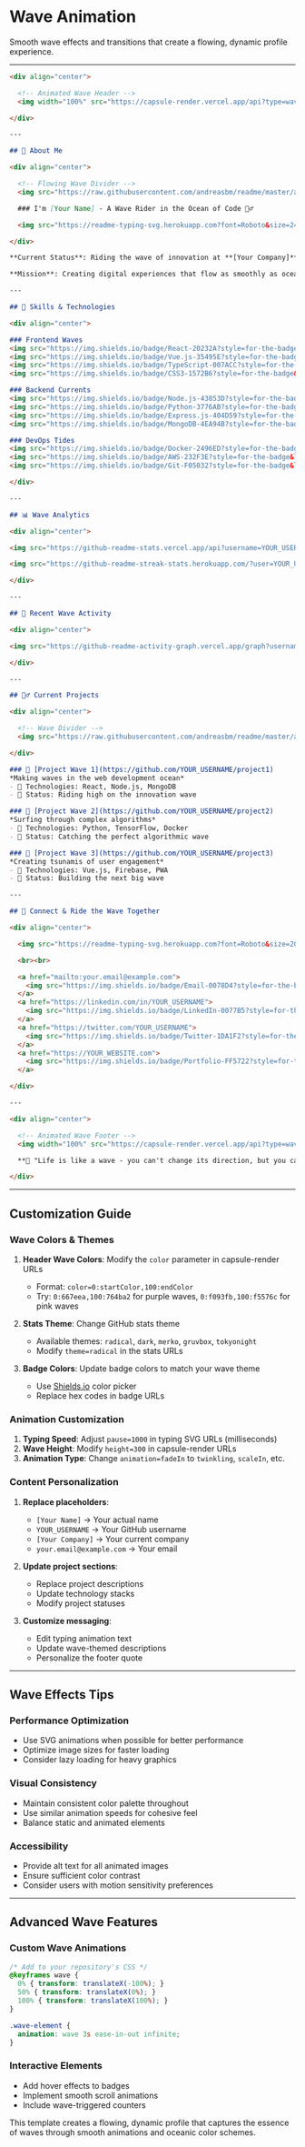 # Wave Animation

Smooth wave effects and transitions that create a flowing, dynamic profile experience.

---

```markdown
<div align="center">

  <!-- Animated Wave Header -->
  <img width="100%" src="https://capsule-render.vercel.app/api?type=waving&color=0:83a4d4,100:b6fbff&height=300&section=header&text=Welcome%20to%20my%20Profile&fontSize=50&fontColor=ffffff&animation=fadeIn&fontAlignY=38&desc=Riding%20the%20waves%20of%20innovation&descAlignY=51&descAlign=50" />

</div>

---

## 🌊 About Me

<div align="center">

  <!-- Flowing Wave Divider -->
  <img src="https://raw.githubusercontent.com/andreasbm/readme/master/assets/lines/gradient.png" />

  ### I'm [Your Name] - A Wave Rider in the Ocean of Code 🏄‍♂️

  <img src="https://readme-typing-svg.herokuapp.com?font=Roboto&size=24&pause=1000&color=36BCF7&center=true&vCenter=true&width=600&lines=🌊+Surfing+through+lines+of+code;⚡+Creating+ripples+in+tech;🚀+Building+waves+of+innovation;💙+Flowing+with+creativity" alt="Wave Typing" />

</div>

**Current Status**: Riding the wave of innovation at **[Your Company]**

**Mission**: Creating digital experiences that flow as smoothly as ocean waves

---

## 🌊 Skills & Technologies

<div align="center">

### Frontend Waves
<img src="https://img.shields.io/badge/React-20232A?style=for-the-badge&logo=react&logoColor=61DAFB" />
<img src="https://img.shields.io/badge/Vue.js-35495E?style=for-the-badge&logo=vue.js&logoColor=4FC08D" />
<img src="https://img.shields.io/badge/TypeScript-007ACC?style=for-the-badge&logo=typescript&logoColor=white" />
<img src="https://img.shields.io/badge/CSS3-1572B6?style=for-the-badge&logo=css3&logoColor=white" />

### Backend Currents
<img src="https://img.shields.io/badge/Node.js-43853D?style=for-the-badge&logo=node.js&logoColor=white" />
<img src="https://img.shields.io/badge/Python-3776AB?style=for-the-badge&logo=python&logoColor=white" />
<img src="https://img.shields.io/badge/Express.js-404D59?style=for-the-badge" />
<img src="https://img.shields.io/badge/MongoDB-4EA94B?style=for-the-badge&logo=mongodb&logoColor=white" />

### DevOps Tides
<img src="https://img.shields.io/badge/Docker-2496ED?style=for-the-badge&logo=docker&logoColor=white" />
<img src="https://img.shields.io/badge/AWS-232F3E?style=for-the-badge&logo=amazon-aws&logoColor=white" />
<img src="https://img.shields.io/badge/Git-F05032?style=for-the-badge&logo=git&logoColor=white" />

</div>

---

## 📊 Wave Analytics

<div align="center">

<img src="https://github-readme-stats.vercel.app/api?username=YOUR_USERNAME&show_icons=true&theme=radical&bg_color=30,0f3460,0f3460&title_color=fff&icon_color=79ff97&text_color=fff&border_color=0,83a4d4,100,b6fbff" alt="Wave Stats" />

<img src="https://github-readme-streak-stats.herokuapp.com/?user=YOUR_USERNAME&theme=radical&background=30,0f3460,0f3460&border=83a4d4&stroke=b6fbff&ring=79ff97&fire=fff&currStreakLabel=fff" alt="Wave Streak" />

</div>

---

## 🌊 Recent Wave Activity

<div align="center">

<img src="https://github-readme-activity-graph.vercel.app/graph?username=YOUR_USERNAME&theme=react-dark&bg_color=20232a&hide_border=true&point=83a4d4&line=b6fbff&color=fff" width="100%" alt="Wave Activity" />

</div>

---

## 🏄‍♂️ Current Projects

<div align="center">

  <!-- Wave Divider -->
  <img src="https://raw.githubusercontent.com/andreasbm/readme/master/assets/lines/aqua.png" />

</div>

### 🌊 [Project Wave 1](https://github.com/YOUR_USERNAME/project1)
*Making waves in the web development ocean*
- 🔧 Technologies: React, Node.js, MongoDB
- 🎯 Status: Riding high on the innovation wave

### 🌊 [Project Wave 2](https://github.com/YOUR_USERNAME/project2)  
*Surfing through complex algorithms*
- 🔧 Technologies: Python, TensorFlow, Docker
- 🎯 Status: Catching the perfect algorithmic wave

### 🌊 [Project Wave 3](https://github.com/YOUR_USERNAME/project3)
*Creating tsunamis of user engagement*
- 🔧 Technologies: Vue.js, Firebase, PWA
- 🎯 Status: Building the next big wave

---

## 🌊 Connect & Ride the Wave Together

<div align="center">

  <img src="https://readme-typing-svg.herokuapp.com?font=Roboto&size=20&pause=1000&color=36BCF7&center=true&vCenter=true&width=600&lines=Let's+create+waves+together!+🌊;Always+ready+for+the+next+adventure+🏄‍♂️;Collaboration+creates+the+biggest+waves+🚀" alt="Connect Wave" />

  <br><br>

  <a href="mailto:your.email@example.com">
    <img src="https://img.shields.io/badge/Email-0078D4?style=for-the-badge&logo=microsoft-outlook&logoColor=white" />
  </a>
  <a href="https://linkedin.com/in/YOUR_USERNAME">
    <img src="https://img.shields.io/badge/LinkedIn-0077B5?style=for-the-badge&logo=linkedin&logoColor=white" />
  </a>
  <a href="https://twitter.com/YOUR_USERNAME">
    <img src="https://img.shields.io/badge/Twitter-1DA1F2?style=for-the-badge&logo=twitter&logoColor=white" />
  </a>
  <a href="https://YOUR_WEBSITE.com">
    <img src="https://img.shields.io/badge/Portfolio-FF5722?style=for-the-badge&logo=About.me&logoColor=white" />
  </a>

</div>

---

<div align="center">

  <!-- Animated Wave Footer -->
  <img width="100%" src="https://capsule-render.vercel.app/api?type=waving&color=0:b6fbff,100:83a4d4&height=200&section=footer&text=Thanks%20for%20visiting!&fontSize=40&fontColor=ffffff&animation=fadeIn&fontAlignY=65" />

  **🌊 "Life is like a wave - you can't change its direction, but you can learn to surf!" 🏄‍♂️**

</div>
```

---

## Customization Guide

### Wave Colors & Themes
1. **Header Wave Colors**: Modify the `color` parameter in capsule-render URLs
   - Format: `color=0:startColor,100:endColor`
   - Try: `0:667eea,100:764ba2` for purple waves, `0:f093fb,100:f5576c` for pink waves

2. **Stats Theme**: Change GitHub stats theme
   - Available themes: `radical`, `dark`, `merko`, `gruvbox`, `tokyonight`
   - Modify `theme=radical` in the stats URLs

3. **Badge Colors**: Update badge colors to match your wave theme
   - Use [Shields.io](https://shields.io) color picker
   - Replace hex codes in badge URLs

### Animation Customization
1. **Typing Speed**: Adjust `pause=1000` in typing SVG URLs (milliseconds)
2. **Wave Height**: Modify `height=300` in capsule-render URLs
3. **Animation Type**: Change `animation=fadeIn` to `twinkling`, `scaleIn`, etc.

### Content Personalization
1. **Replace placeholders**:
   - `[Your Name]` → Your actual name
   - `YOUR_USERNAME` → Your GitHub username
   - `[Your Company]` → Your current company
   - `your.email@example.com` → Your email

2. **Update project sections**:
   - Replace project descriptions
   - Update technology stacks
   - Modify project statuses

3. **Customize messaging**:
   - Edit typing animation text
   - Update wave-themed descriptions
   - Personalize the footer quote

---

## Wave Effects Tips

### Performance Optimization
- Use SVG animations when possible for better performance
- Optimize image sizes for faster loading
- Consider lazy loading for heavy graphics

### Visual Consistency
- Maintain consistent color palette throughout
- Use similar animation speeds for cohesive feel
- Balance static and animated elements

### Accessibility
- Provide alt text for all animated images
- Ensure sufficient color contrast
- Consider users with motion sensitivity preferences

---

## Advanced Wave Features

### Custom Wave Animations
```css
/* Add to your repository's CSS */
@keyframes wave {
  0% { transform: translateX(-100%); }
  50% { transform: translateX(0%); }
  100% { transform: translateX(100%); }
}

.wave-element {
  animation: wave 3s ease-in-out infinite;
}
```

### Interactive Elements
- Add hover effects to badges
- Implement smooth scroll animations
- Include wave-triggered counters

This template creates a flowing, dynamic profile that captures the essence of waves through smooth animations and oceanic color schemes.